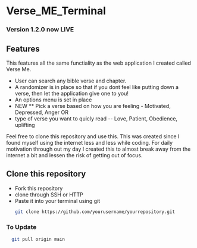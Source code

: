 # Verse_ME_Terminal

### Version 1.2.0 now LIVE

## Features

This features all the same functiality as the web application I created called Verse Me.
- User can search any bible verse and chapter.
- A randomizer is in place so that if you dont feel like putting down a verse, then let the application give one to you!
- An options menu is set in place
- NEW ** Pick a verse based on how you are feeling - Motivated, Depressed, Anger
  OR
- type of verse you want to quicly read -- Love, Patient, Obedience, uplifting 

Feel free to clone this repository and use this.
This was created since I found myself using the internet less and less while coding. For daily motivation through out my day I created this to almost break away from the internet a bit and lessen the risk of getting out of focus. 

## Clone this repository
- Fork this repository
- clone through SSH or HTTP
- Paste it into your terminal using git
  ```bash
  git clone https://github.com/yourusername/yourrepository.git
### To Update
```bash
  git pull origin main
